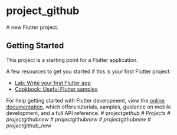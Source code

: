 # project_github

A new Flutter project.

## Getting Started

This project is a starting point for a Flutter application.

A few resources to get you started if this is your first Flutter project:

- [Lab: Write your first Flutter app](https://docs.flutter.dev/get-started/codelab)
- [Cookbook: Useful Flutter samples](https://docs.flutter.dev/cookbook)

For help getting started with Flutter development, view the
[online documentation](https://docs.flutter.dev/), which offers tutorials,
samples, guidance on mobile development, and a full API reference.
#   p r o j e c t _ g e t h u b  
 #   P r o j e c t s  
 #   p r o j e c t _ g i t h u b _ n e w  
 #   p r o j e c t _ g i t h u b _ n e w  
 #   p r o j e c t _ g i t h u b _ n e w  
 #   p r o j e c t _ g i t h u b _ n e w  
 